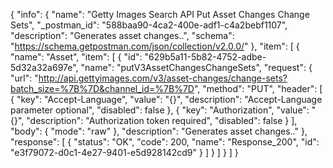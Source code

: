 {
  "info": {
    "name": "Getty Images Search API Put Asset Changes Change Sets",
    "_postman_id": "588baa90-4ca2-400e-adf1-c4a2bebf1107",
    "description": "Generates asset changes..",
    "schema": "https://schema.getpostman.com/json/collection/v2.0.0/"
  },
  "item": [
    {
      "name": "Asset",
      "item": [
        {
          "id": "629b5a11-5b82-4752-adbe-5d32a32a697e",
          "name": "putV3AssetChangesChangeSets",
          "request": {
            "url": "http://api.gettyimages.com/v3/asset-changes/change-sets?batch_size=%7B%7D&channel_id=%7B%7D",
            "method": "PUT",
            "header": [
              {
                "key": "Accept-Language",
                "value": "{}",
                "description": "Accept-Language parameter optional",
                "disabled": false
              },
              {
                "key": "Authorization",
                "value": "{}",
                "description": "Authorization token required",
                "disabled": false
              }
            ],
            "body": {
              "mode": "raw"
            },
            "description": "Generates asset changes.."
          },
          "response": [
            {
              "status": "OK",
              "code": 200,
              "name": "Response_200",
              "id": "e3f79072-d0c1-4e27-9401-e5d928142cd9"
            }
          ]
        }
      ]
    }
  ]
}